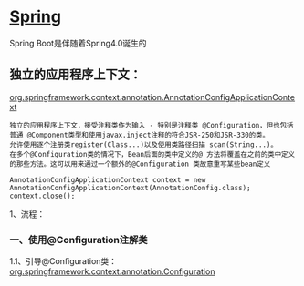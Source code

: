 # [Spring](https://docs.spring.io/spring/docs/current/javadoc-api)
Spring Boot是伴随着Spring4.0诞生的

## 独立的应用程序上下文：</br>
[org.springframework.context.annotation.AnnotationConfigApplicationContext](https://docs.spring.io/spring/docs/current/javadoc-api/org/springframework/context/annotation/AnnotationConfigApplicationContext.html)

```
独立的应用程序上下文，接受注释类作为输入 - 特别是注释类 @Configuration，但也包括普通 @Component类型和使用javax.inject注释的符合JSR-250和JSR-330的类。
允许使用逐个注册类register(Class...)以及使用类路径扫描 scan(String...)。
在多个@Configuration类的情况下，Bean后面的类中定义的@ 方法将覆盖在之前的类中定义的那些方法。这可以用来通过一个额外的@Configuration 类故意重写某些bean定义

AnnotationConfigApplicationContext context = new AnnotationConfigApplicationContext(AnnotationConfig.class);
context.close();
```

1、流程：


### 一、使用@Configuration注解类<br/>
1.1、引导@Configuration类：</br>
[org.springframework.context.annotation.Configuration](https://docs.spring.io/spring/docs/current/javadoc-api/org/springframework/context/annotation/Configuration.html)



